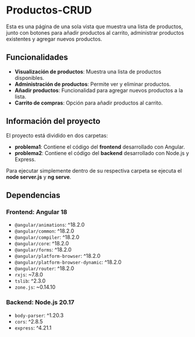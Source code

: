 # Productos-CRUD

Esta es una página de una sola vista que muestra una lista de productos, junto con botones para añadir productos al carrito, administrar productos existentes y agregar nuevos productos.

## Funcionalidades
- **Visualización de productos**: Muestra una lista de productos disponibles.
- **Administración de productos**: Permite ver y eliminar productos.
- **Añadir productos**: Funcionalidad para agregar nuevos productos a la lista.
- **Carrito de compras**: Opción para añadir productos al carrito.


## Información del proyecto
El proyecto está dividido en dos carpetas:
- **problema1**: Contiene el código del **frontend** desarrollado con Angular.
- **problema2**: Contiene el código del **backend** desarrollado con Node.js y Express.

Para ejecutar simplemente dentro de su respectiva carpeta se ejecuta el **node server.js** y **ng serve**.


## Dependencias

### Frontend: Angular 18
- `@angular/animations`: ^18.2.0
- `@angular/common`: ^18.2.0
- `@angular/compiler`: ^18.2.0
- `@angular/core`: ^18.2.0
- `@angular/forms`: ^18.2.0
- `@angular/platform-browser`: ^18.2.0
- `@angular/platform-browser-dynamic`: ^18.2.0
- `@angular/router`: ^18.2.0
- `rxjs`: ~7.8.0
- `tslib`: ^2.3.0
- `zone.js`: ~0.14.10

### Backend: Node.js 20.17
- `body-parser`: ^1.20.3
- `cors`: ^2.8.5
- `express`: ^4.21.1

